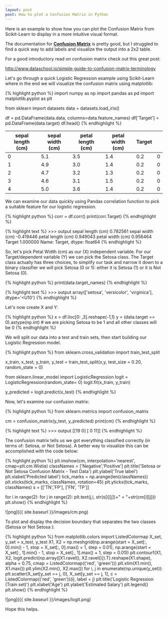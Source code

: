 ```yaml
---
layout: post
post: How to plot a Confusion Matrix in Python
---
```


Here is an example to show how you can plot the Confusion Matrix from Scikit-Learn to display in a more intuitive visual format. 

The documentation for **[Confusion Matrix](http://scikit-learn.org/stable/modules/generated/sklearn.metrics.confusion_matrix.html)** is pretty good, but I struggled to find a quick way to add labels and visualize the output into a 2x2 table.

For a good introductory read on confusion matrix check out this great post:  

<http://www.dataschool.io/simple-guide-to-confusion-matrix-terminology>

Let's go through a quick Logistic Regression example using Scikit-Learn where in the end we will visualize the confusion matrix using matplotlib:

{% highlight python %}
import numpy as np
import pandas as pd
import matplotlib.pyplot as plt

from sklearn import datasets
data = datasets.load_iris()

df = pd.DataFrame(data.data, columns=data.feature_names)
df['Target'] = pd.DataFrame(data.target)
df.head()
{% endhighlight %}


| sepal length (cm) | sepal width (cm) | petal length (cm) | petal width (cm) | Target |      |
| ---------------- | ---------------- | ----------------- | ---------------- | ------ | ---- |
| 0                | 5.1              | 3.5               | 1.4              | 0.2    | 0    |
| 1                | 4.9              | 3.0               | 1.4              | 0.2    | 0    |
| 2                | 4.7              | 3.2               | 1.3              | 0.2    | 0    |
| 3                | 4.6              | 3.1               | 1.5              | 0.2    | 0    |
| 4                | 5.0              | 3.6               | 1.4              | 0.2    | 0 

We can examine our data quickly using Pandas correlation function to pick a suitable feature for our logistic regression.


{% highlight python %}
corr = df.corr()
print(corr.Target)
{% endhighlight %}



{% highlight text %}
    >>> output
    sepal length (cm)    0.782561
    sepal width (cm)    -0.419446
    petal length (cm)    0.949043
    petal width (cm)     0.956464
    Target               1.000000
    Name: Target, dtype: float64
{% endhighlight %}

So, let's pick Petal Width (cm) as our (X) independent variable. For our Target/dependent variable (Y) we can pick the Setosa class. The Target class actually has three choices, to simplify our task and narrow it down to a binary classifier we will pick Setosa (0 or 1): either it is Setosa (1) or it is Not Setosa (0).

{% highlight python %}
print(data.target_names)
{% endhighlight %}

{% highlight text %}
    >>> output
    array(['setosa', 'versicolor', 'virginica'],
      dtype='<U10')
{% endhighlight  %}  

Let's now create X and Y:

{% highlight python %}
x = df.iloc[0: ,3].reshape(-1,1)
y = (data.target == 0).astype(np.int) # we are picking Setosa to be 1 and all other classes will be 0
{% endhighlight  %}

We will split our data into a test and train sets, then start building our Logistic Regression model.

{% highlight python %}
from sklearn.cross_validation import train_test_split

x_train, x_test, y_train, y_test = train_test_split(x,y, test_size = 0.20, random_state = 0)

from sklearn.linear_model import LogisticRegression
logit = LogisticRegression(random_state= 0)
logit.fit(x_train, y_train)

y_predicted = logit.predict(x_test)
{% endhighlight %}

Now, let's examine our confusion matrix:

{% highlight python %}
from sklearn.metrics import confusion_matrix

cm = confusion_matrix(y_test, y_predicted)
print(cm)
{% endhighlight %}

{% highlight text %}
    >>> output
    [[19  0]
    [ 0 11]]
{% endhighlight %}

The confusion matrix tells us we got everything classified correctly (in terms of: Setosa, or Not Setosa). A better way to visualize this can be accomplished with the code below:

{% highlight python %}
plt.imshow(cm, interpolation='nearest', cmap=plt.cm.Wistia)
classNames = ['Negative','Positive']
plt.title('Setosa or Not Setosa Confusion Matrix - Test Data')
plt.ylabel('True label')
plt.xlabel('Predicted label')
tick_marks = np.arange(len(classNames))
plt.xticks(tick_marks, classNames, rotation=45)
plt.yticks(tick_marks, classNames)
s = [['TN','FP'], ['FN', 'TP']]

for i in range(2):
    for j in range(2):
        plt.text(j,i, str(s[i][j])+" = "+str(cm[i][j]))
plt.show()
{% endhighlight %}

![png]({{ site.baseurl }}/images/cm.png)

To plot and display the decision boundary that separates the two classes (Setosa or Not Setosa ):

{% highlight python %}
from matplotlib.colors import ListedColormap
X_set, y_set = x_test, y_test
X1, X2 = np.meshgrid(np.arange(start = X_set[:, 0].min() - 1, stop = X_set[:, 0].max() + 1, step = 0.01),
                     np.arange(start = X_set[:, 1].min() - 1, stop = X_set[:, 1].max() + 1, step = 0.01))
plt.contourf(X1, X2, logit.predict(np.array([X1.ravel(), X2.ravel()]).T).reshape(X1.shape),
             alpha = 0.75, cmap = ListedColormap(('red', 'green')))
plt.xlim(X1.min(), X1.max())
plt.ylim(X2.min(), X2.max())
for i, j in enumerate(np.unique(y_set)):
    plt.scatter(X_set[y_set == j, 0], X_set[y_set == j, 1],
                c = ListedColormap(('red', 'green'))(i), label = j)
plt.title('Logistic Regression (Train set)')
plt.xlabel('Age')
plt.ylabel('Estimated Salary')
plt.legend()
plt.show()
{% endhighlight %}

![png]({{ site.baseurl }}/images/logit.png)

Hope this helps.